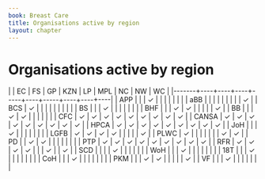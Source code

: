 ```yaml
---
book: Breast Care
title: Organisations active by region
layout: chapter
---
```


# Organisations active by region

|       | EC | FS | GP | KZN | LP | MPL | NC | NW | WC |
|-------+----+----+----+-----+----+-----+----+----+----|
| APP   |    |    | ✓  |     |    |     |    |    |    |
| aBB   |    |    |    |     |    |     |    |    | ✓  |
| BCS   | ✓  |    |    |     |    |     |    |    |    |
| BS    |    |    | ✓  |     |    |     |    |    |    |
| BHF   |    |    | ✓  | ✓   |    |     |    |    | ✓  |
| BB    |    |    | ✓  | ✓   |    |     |    |    |    |
| CFC   | ✓  | ✓  | ✓  | ✓   | ✓  | ✓   | ✓  | ✓  | ✓  |
| CANSA | ✓  | ✓  | ✓  | ✓   | ✓  | ✓   | ✓  | ✓  | ✓  |
| HPCA  | ✓  | ✓  | ✓  | ✓   | ✓  | ✓   | ✓  | ✓  | ✓  |
| JoH   |    |    | ✓  |     |    |     |    |    |    |
| LGFB  | ✓  | ✓  | ✓  | ✓   |    |     |    |    | ✓  |
| PLWC  | ✓  |    |    |     |    |     |    | ✓  | ✓  |
| PD    |    | ✓  | ✓  |     |    |     |    |    |    |
| PTP   | ✓  | ✓  | ✓  | ✓   | ✓  | ✓   | ✓  | ✓  | ✓  |
| RFR   | ✓  | ✓  | ✓  | ✓   |    |     | ✓  |    | ✓  |
| SCD   |    |    |    | ✓   |    |     |    |    |    |
| WoH   |    |    | ✓  |     |    |     |    |    |    |
| 18T   |    |    | ✓  |     |    |     |    |    |    |
| CoH   |    |    | ✓  |     |    |     |    |    |    |
| PKM   |    |    | ✓  | ✓   |    |     |    |    | ✓  |
| VF    |    |    | ✓  |     |    |     |    |    |    |
